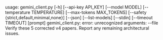 usage: gemini_client.py [-h] [--api-key API_KEY] [--model MODEL]
                        [--temperature TEMPERATURE] [--max-tokens MAX_TOKENS]
                        [--safety {strict,default,minimal,none}] [--json]
                        [--list-models] [--stdin] [--timeout TIMEOUT]
                        [prompt]
gemini_client.py: error: unrecognized arguments: --file Verify these 5 corrected v4 papers. Report any remaining architectural issues.
